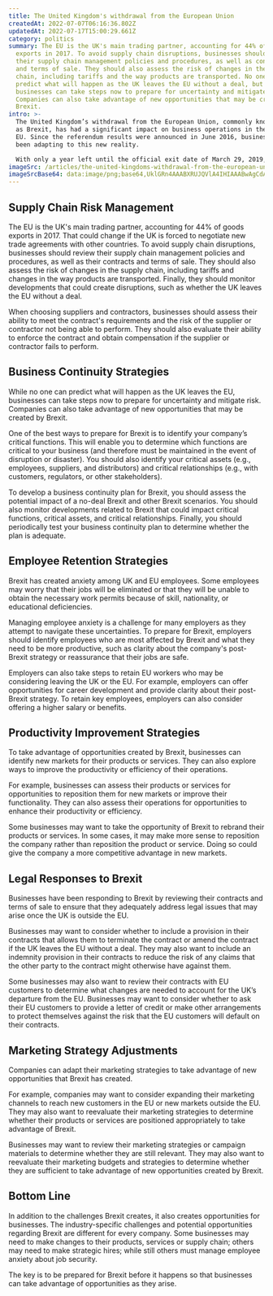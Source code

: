 ```yaml
---
title: The United Kingdom's withdrawal from the European Union
createdAt: 2022-07-07T06:16:36.802Z
updatedAt: 2022-07-17T15:00:29.661Z
category: politics
summary: The EU is the UK's main trading partner, accounting for 44% of goods
  exports in 2017. To avoid supply chain disruptions, businesses should review
  their supply chain management policies and procedures, as well as contracts
  and terms of sale. They should also assess the risk of changes in the supply
  chain, including tariffs and the way products are transported. No one can
  predict what will happen as the UK leaves the EU without a deal, but
  businesses can take steps now to prepare for uncertainty and mitigate risk.
  Companies can also take advantage of new opportunities that may be created by
  Brexit.
intro: >-
  The United Kingdom’s withdrawal from the European Union, commonly known
  as Brexit, has had a significant impact on business operations in the UK and
  EU. Since the referendum results were announced in June 2016, businesses have
  been adapting to this new reality.

  With only a year left until the official exit date of March 29, 2019, many companies are taking action now to mitigate risks and take advantage of opportunities. The industry-specific challenges and potential opportunities regarding Brexit are different for every company. Some businesses may need to make changes to their products, services or supply chain; others may need to make strategic hires; while still others must manage employee anxiety about job security.
imageSrc: /articles/the-united-kingdoms-withdrawal-from-the-european-union.png
imageSrcBase64: data:image/png;base64,UklGRn4AAABXRUJQVlA4IHIAAABwAgCdASoKAAoAAUAmJYwCdAYtfuKhxDoE3cFgAP78zfjkLPsK/+YPK6dZy8AMuC999LewOb6WH2NSV64c3Va58XmEJ/orrFlkYX2oPv8Y3SgCGIuG8VyzsaMZzdJjFelYrsPQx6aSVRBVlpF++WoAAAA=
---
```


## Supply Chain Risk Management

The EU is the UK's main trading partner, accounting for 44% of goods exports in 2017. That could change if the UK is forced to negotiate new trade agreements with other countries. To avoid supply chain disruptions, businesses should review their supply chain management policies and procedures, as well as their contracts and terms of sale. They should also assess the risk of changes in the supply chain, including tariffs and changes in the way products are transported. Finally, they should monitor developments that could create disruptions, such as whether the UK leaves the EU without a deal.

When choosing suppliers and contractors, businesses should assess their ability to meet the contract's requirements and the risk of the supplier or contractor not being able to perform. They should also evaluate their ability to enforce the contract and obtain compensation if the supplier or contractor fails to perform.

## Business Continuity Strategies

While no one can predict what will happen as the UK leaves the EU, businesses can take steps now to prepare for uncertainty and mitigate risk. Companies can also take advantage of new opportunities that may be created by Brexit.

One of the best ways to prepare for Brexit is to identify your company’s critical functions. This will enable you to determine which functions are critical to your business (and therefore must be maintained in the event of disruption or disaster). You should also identify your critical assets (e.g., employees, suppliers, and distributors) and critical relationships (e.g., with customers, regulators, or other stakeholders).

To develop a business continuity plan for Brexit, you should assess the potential impact of a no-deal Brexit and other Brexit scenarios. You should also monitor developments related to Brexit that could impact critical functions, critical assets, and critical relationships. Finally, you should periodically test your business continuity plan to determine whether the plan is adequate.

## Employee Retention Strategies

Brexit has created anxiety among UK and EU employees. Some employees may worry that their jobs will be eliminated or that they will be unable to obtain the necessary work permits because of skill, nationality, or educational deficiencies.

Managing employee anxiety is a challenge for many employers as they attempt to navigate these uncertainties. To prepare for Brexit, employers should identify employees who are most affected by Brexit and what they need to be more productive, such as clarity about the company's post-Brexit strategy or reassurance that their jobs are safe.

Employers can also take steps to retain EU workers who may be considering leaving the UK or the EU. For example, employers can offer opportunities for career development and provide clarity about their post-Brexit strategy. To retain key employees, employers can also consider offering a higher salary or benefits.

## Productivity Improvement Strategies

To take advantage of opportunities created by Brexit, businesses can identify new markets for their products or services. They can also explore ways to improve the productivity or efficiency of their operations.

For example, businesses can assess their products or services for opportunities to reposition them for new markets or improve their functionality. They can also assess their operations for opportunities to enhance their productivity or efficiency.

Some businesses may want to take the opportunity of Brexit to rebrand their products or services. In some cases, it may make more sense to reposition the company rather than reposition the product or service. Doing so could give the company a more competitive advantage in new markets.

## Legal Responses to Brexit

Businesses have been responding to Brexit by reviewing their contracts and terms of sale to ensure that they adequately address legal issues that may arise once the UK is outside the EU.

Businesses may want to consider whether to include a provision in their contracts that allows them to terminate the contract or amend the contract if the UK leaves the EU without a deal. They may also want to include an indemnity provision in their contracts to reduce the risk of any claims that the other party to the contract might otherwise have against them.

Some businesses may also want to review their contracts with EU customers to determine what changes are needed to account for the UK’s departure from the EU. Businesses may want to consider whether to ask their EU customers to provide a letter of credit or make other arrangements to protect themselves against the risk that the EU customers will default on their contracts.

## Marketing Strategy Adjustments

Companies can adapt their marketing strategies to take advantage of new opportunities that Brexit has created.

For example, companies may want to consider expanding their marketing channels to reach new customers in the EU or new markets outside the EU. They may also want to reevaluate their marketing strategies to determine whether their products or services are positioned appropriately to take advantage of Brexit.

Businesses may want to review their marketing strategies or campaign materials to determine whether they are still relevant. They may also want to reevaluate their marketing budgets and strategies to determine whether they are sufficient to take advantage of new opportunities created by Brexit.

## Bottom Line

In addition to the challenges Brexit creates, it also creates opportunities for businesses. The industry-specific challenges and potential opportunities regarding Brexit are different for every company. Some businesses may need to make changes to their products, services or supply chain; others may need to make strategic hires; while still others must manage employee anxiety about job security.

The key is to be prepared for Brexit before it happens so that businesses can take advantage of opportunities as they arise.
